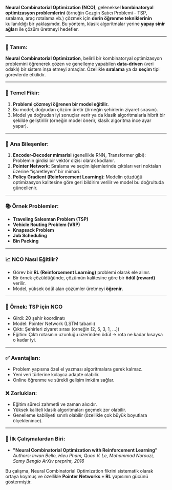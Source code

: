 **Neural Combinatorial Optimization (NCO)**, geleneksel **kombi̇natoryal optimizasyon problemlerini** (örneğin Gezgin Satıcı Problemi - TSP, sıralama, araç rotalama vb.) çözmek için **derin öğrenme tekniklerinin** kullanıldığı bir yaklaşımdır. Bu yöntem, klasik algoritmalar yerine **yapay sinir ağları** ile çözüm üretmeyi hedefler.

---

### 📌 Tanım:

**Neural Combinatorial Optimization**, belirli bir kombinatoryal optimizasyon problemini öğrenerek çözen ve genelleme yapabilen **data-driven** (veri odaklı) bir sistem inşa etmeyi amaçlar. Özellikle **sıralama** ya da **seçim** tipi görevlerde etkilidir.

---

### 🧠 Temel Fikir:

1. **Problemi çözmeyi öğrenen bir model eğitilir.**
2. Bu model, doğrudan çözüm üretir (örneğin şehirlerin ziyaret sırasını).
3. Model ya doğrudan iyi sonuçlar verir ya da klasik algoritmalarla hibrit bir şekilde geliştirilir (örneğin model önerir, klasik algoritma ince ayar yapar).

---

### 🔧 Ana Bileşenler:

1. **Encoder-Decoder mimarisi** (genellikle RNN, Transformer gibi): Problemin girdisi bir vektör dizisi olarak kodlanır.
2. **Pointer Network**: Sıralama ve seçim işlemlerinde çıktıları veri noktaları üzerine “işaretleyen” bir mimari.
3. **Policy Gradient (Reinforcement Learning)**: Modelin çözdüğü optimizasyon kalitesine göre geri bildirim verilir ve model bu doğrultuda güncellenir.

---

### 📚 Örnek Problemler:

* **Traveling Salesman Problem (TSP)**
* **Vehicle Routing Problem (VRP)**
* **Knapsack Problem**
* **Job Scheduling**
* **Bin Packing**

---

### 📈 NCO Nasıl Eğitilir?

* Görev bir **RL (Reinforcement Learning)** problemi olarak ele alınır.
* Bir örnek çözüldüğünde, çözümün kalitesine göre bir **ödül (reward)** verilir.
* Model, yüksek ödül alan çözümler üretmeyi **öğrenir**.

---

### 🧪 Örnek: TSP için NCO

* Girdi: 20 şehir koordinatı
* Model: Pointer Network (LSTM tabanlı)
* Çıktı: Şehirleri ziyaret sırası (örneğin \[2, 5, 3, 1, …])
* Eğitim: Çıktı rotasının uzunluğu üzerinden ödül → rota ne kadar kısaysa o kadar iyi.

---

### ✅ Avantajları:

* Problem yapısına özel el yazması algoritmalara gerek kalmaz.
* Yeni veri türlerine kolayca adapte olabilir.
* Online öğrenme ve sürekli gelişim imkânı sağlar.

### ❌ Zorlukları:

* Eğitim süreci zahmetli ve zaman alıcıdır.
* Yüksek kaliteli klasik algoritmaları geçmek zor olabilir.
* Genelleme kabiliyeti sınırlı olabilir (özellikle çok büyük boyutlara ölçeklenince).

---

### 🔬 İlk Çalışmalardan Biri:

* **"Neural Combinatorial Optimization with Reinforcement Learning"**
  *Authors: Irwan Bello, Hieu Pham, Quoc V. Le, Mohammad Norouzi, Samy Bengio*
  *ArXiv preprint, 2016*

Bu çalışma, Neural Combinatorial Optimization fikrini sistematik olarak ortaya koymuş ve özellikle **Pointer Networks + RL** yapısının gücünü göstermiştir.

